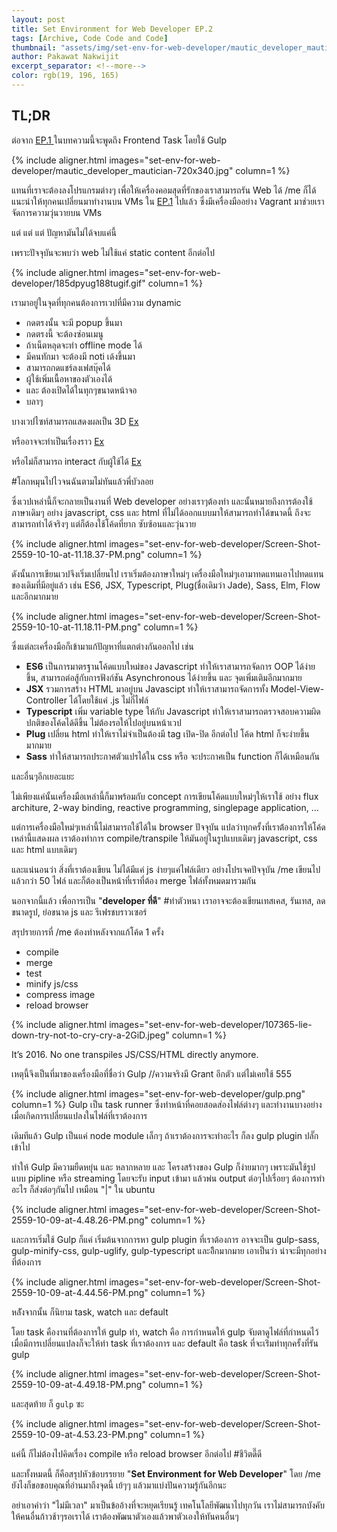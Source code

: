 ```yaml
---
layout: post
title: Set Environment for Web Developer EP.2
tags: [Archive, Code Code and Code]
thumbnail: "assets/img/set-env-for-web-developer/mautic_developer_mautician-720x340.jpg"
author: Pakawat Nakwijit
excerpt_separator: <!--more-->
color: rgb(19, 196, 165)
---
```


## TL;DR

ต่อจาก <a href="http://wp.curve.in.th/set-env-for-web-developer"> EP.1 </a> ในบทความนี้จะพูดถึง Frontend Task โดยใช้ Gulp 
<!--more-->

{% include aligner.html images="set-env-for-web-developer/mautic_developer_mautician-720x340.jpg" column=1 %}

แทนที่เราจะต้องลงโปรแกรมต่างๆ เพื่อให้เครื่องคอมสุดที่รักของเราสามารถรัน Web ได้ /me ก็ได้แนะนำให้ทุกคนเปลี่ยนมาทำงานบน VMs ใน [EP.1](http://wp.curve.in.th/set-env-for-web-developer) ไปแล้ว ซึ่งมีเครื่องมืออย่าง Vagrant มาช่วยเราจัดการความวุ่นวายบน VMs

แต่ แต่ แต่ ปัญหามันไม่ได้จบแค่นี้

เพราะปัจจุบันจะพบว่า web ไม่ใช้แค่ static content อีกต่อไป

{% include aligner.html images="set-env-for-web-developer/185dpyug188tugif.gif" column=1 %}

เรามาอยู่ในจุดที่ทุกคนต้องการเวปที่มีความ dynamic
* กดตรงนั้น จะมี popup ขึ้นมา
* กดตรงนี้ จะต้องซ่อนเมนู
* ถ้าเน็ตหลุดจะทำ offline mode ได้
* มีคนทักมา จะต้องมี noti เด้งขึ้นมา
* สามารถกดแชร์ลงเฟสบุ๊คได้
* ผู้ใช้เพิ่มเนื้อหาของตัวเองได้
* และ ต้องเปิดได้ในทุกๆขนาดหน้าจอ
* บลาๆ

บางเวปไซท์สามารถแสดงผลเป็น 3D [Ex](http://www.dock.cz/en/about) 

หรืออาจจะทำเป็นเรื่องราว [Ex](http://www.cabletv.com/the-walking-dead) 

หรือไม่ก็สามารถ interact กับผู้ใช้ได้ [Ex](http://www.guillaumejuvenet.com/#project) 

<span class="tag-en">#โลกหมุนไปไวจนฉันตามไม่ทันแล้วพี่บัวลอย</span>

ซึ่งเวปเหล่านี้ก็จะกลายเป็นงานที่ Web developer อย่างเราๆต้องทำ และนั้นหมายถึงการต้องใช้ภาษาเดิมๆ อย่าง javascript, css และ html ที่ไม่ได้ออกแบบมาให้สามารถทำได้ขนาดนี้ ถึงจะสามารถทำได้จริงๆ แต่ก็ต้องใช้โค้ดที่ยาก ซับซ้อนและวุ่นวาย

{% include aligner.html images="set-env-for-web-developer/Screen-Shot-2559-10-10-at-11.18.37-PM.png" column=1 %}

ดังนั้นการเขียนเวปจึงเริ่มเปลี่ยนไป เราเริ่มต้องภาษาใหม่ๆ เครื่องมือใหม่ๆเอามาทดแทนเอาไปทดแทนของเดิมที่มีอยู่แล้ว เช่น ES6, JSX, Typescript, Plug(ชื่อเดิมว่า Jade), Sass, Elm, Flow และอีกมากมาย

{% include aligner.html images="set-env-for-web-developer/Screen-Shot-2559-10-10-at-11.18.11-PM.png" column=1 %}

ซึ่งแต่ละเครื่องมือก็เข้ามาแก้ปัญหาที่แตกต่างกันออกไป เช่น

* **ES6** เป็นการมาตรฐานโค้ดแบบใหม่ของ Javascript ทำให้เราสามารถจัดการ OOP ได้ง่ายขึ้น, สามารถต่อสู้กับการฟังก์ชัน Asynchronous ได้ง่ายขึ้น และ จุดเพิ่มเติมอีกมากมาย
* **JSX** รวมการสร้าง HTML มาอยู่บน Javascipt ทำให้เราสามารถจัดการทั้ง Model-View-Controller ได้โดยใช้แค่ .js ไม่กี่ไฟล์
* **Typescript** เพิ่ม variable type ให้กับ Javascript ทำให้เราสามารถตรวจสอบความผิดปกติของโค้ดได้ดีขึ้น ไม่ต้องรอให้ไปอยู่บนหน้าเวป
* **Plug** เปลี่ยน html ทำให้เราไม่จำเป็นต้องมี tag เปิด-ปิด อีกต่อไป โค้ด html ก็จะง่ายขึ้นมากมาย
* **Sass** ทำให้สามารถประกาศตัวแปรได้ใน css หรือ จะประกาศเป็น function ก็ได้เหมือนกัน

และอื่นๆอีกเยอะแยะ


ไม่เพียงแค่นั้นเครื่องมือเหล่านี้ก็มาพร้อมกับ concept การเขียนโค้ดแบบใหม่ๆให้เราใช้ อย่าง flux architure, 2-way binding, reactive programming, singlepage application, ...

แต่การเครื่องมือใหม่ๆเหล่านี้ไม่สามารถใช้ได้ใน browser ปัจจุบัน แปลว่าทุกครั้งที่เราต้่องการให้โค้ดเหล่านี้แสดงผล เราต้องทำการ compile/transpile ให้มันอยู่ในรูปแบบเดิมๆ javascript, css และ html แบบเดิมๆ

และแน่นอนว่า สิ่งที่เราต้องเขียน ไม่ได้มีแค่ js ง่ายๆแค่ไฟล์เดียว อย่างโปรเจคปัจจุบัน /me เขียนไปแล้วกว่า 50 ไฟล์ และก็ต้องเป็นหน้าที่เราที่ต้อง merge ไฟล์ทั้งหมดมารวมกัน

นอกจากนี้แล้ว เพื่อการเป็น "**developer ที่ดี**" <span class="tag-en">#ทำตัวหนา</span> เราอาจจะต้องเขียนเทสเคส, รันเทส, ลดขนาดรูป, ย่อขนาด js และ รีเฟรชบราวเซอร์

สรุปรายการที่ /me ต้องทำหลังจากแก้โค้ด 1 ครั้ง

* compile
* merge
* test
* minify js/css
* compress image
* reload browser

{% include aligner.html images="set-env-for-web-developer/107365-lie-down-try-not-to-cry-cry-a-2GiD.jpeg" column=1 %}

<div class="blockquote">It’s 2016. No one transpiles JS/CSS/HTML directly anymore.</div>

เหตุนี้จึงเป็นที่มาของเครื่องมือที่ชื่อว่า Gulp //ความจริงมี Grant อีกตัว แต่ไม่เคยใช้ 555

{% include aligner.html images="set-env-for-web-developer/gulp.png" column=1 %}
Gulp เป็น task runner ซึ่งทำหน้าที่คอยสอดส่องไฟล์ต่างๆ และทำงานบางอย่างเมื่อเกิดการเปลี่ยนแปลงในไฟล์ที่เราต้องการ

เดิมทีแล้ว Gulp เป็นแค่ node module เล็กๆ ถ้าเราต้องการจะทำอะไร ก็ลง gulp plugin ปลั๊กเข้าไป

ทำให้ Gulp มีความยืดหยุ่น และ หลากหลาย และ โครงสร้างของ Gulp ก็ง่ายมากๆ เพราะมันใช้รูปแบบ pipline หรือ streaming โดยจะรับ input เข้ามา แล้วพ่น output ต่อๆไปเรื่อยๆ ต้องการทำอะไร ก็ส่งต่อๆกันไป เหมือน "\|" ใน ubuntu

{% include aligner.html images="set-env-for-web-developer/Screen-Shot-2559-10-09-at-4.48.26-PM.png" column=1 %}

และการเริ่มใช้ Gulp ก็แค่ เริ่มต้นจากการหา gulp plugin ที่เราต้องการ อาจจะเป็น gulp-sass, gulp-minify-css, gulp-uglify, gulp-typescript และอิีกมากมาย เอาเป็นว่า น่าจะมีทุกอย่างที่ต้องการ

{% include aligner.html images="set-env-for-web-developer/Screen-Shot-2559-10-09-at-4.44.56-PM.png" column=1 %}

หลัังจากนั้น ก็นิยาม task, watch และ default

โดย task คืองานที่ต้องการให้ gulp ทำ, watch คือ การกำหนดให้ gulp จับตาดูไฟล์ที่กำหนดไว้ เมื่อมีการเปลี่ยนแปลงก็จะให้ทำ task ที่เราต้องการ และ default คือ task ที่จะเร่ิมทำทุกครั้งที่รัน gulp

{% include aligner.html images="set-env-for-web-developer/Screen-Shot-2559-10-09-at-4.49.18-PM.png" column=1 %}

และสุดท้าย ก็ `gulp` ซะ

{% include aligner.html images="set-env-for-web-developer/Screen-Shot-2559-10-09-at-4.53.23-PM.png" column=1 %}

แค่นี้ ก็ไม่ต้องไปคิดเรื่อง compile หรือ reload browser อีกต่อไป <span class="tag-en">#ชีวิตดี๊ดี</span>

และทั้งหมดนี้ ก็คือสรุปหัวข้อบรรยาย "**Set Environment for Web Developer**" โดย /me ยังไงก็ขอขอบคุณที่อ่านมาถึงจุดนี้ เย้ๆๆ แล้วมาแบ่งปันความรู้กันอีกนะ

<div class="blockquote">อย่าเอาคำว่า "ไม่มีเวลา" มาเป็นข้ออ้างที่จะหยุดเรียนรู้ เทคโนโลยีพัฒนาไปทุกวัน เราไม่สามารถบังคับให้คนอื่นก้าวช้าๆรอเราได้ เราต้องพัฒนาตัวเองแล้วพาตัวเองให้ทันคนอื่นๆ</div>
